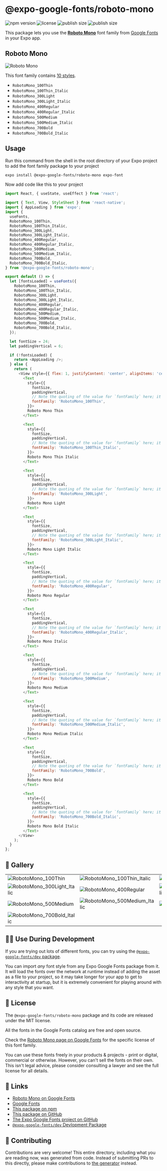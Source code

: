 # @expo-google-fonts/roboto-mono

![npm version](https://flat.badgen.net/npm/v/@expo-google-fonts/roboto-mono)
![license](https://flat.badgen.net/github/license/expo/google-fonts)
![publish size](https://flat.badgen.net/packagephobia/install/@expo-google-fonts/roboto-mono)
![publish size](https://flat.badgen.net/packagephobia/publish/@expo-google-fonts/roboto-mono)

This package lets you use the [**Roboto Mono**](https://fonts.google.com/specimen/Roboto+Mono) font family from [Google Fonts](https://fonts.google.com/) in your Expo app.

## Roboto Mono

![Roboto Mono](./font-family.png)

This font family contains [10 styles](#-gallery).

- `RobotoMono_100Thin`
- `RobotoMono_100Thin_Italic`
- `RobotoMono_300Light`
- `RobotoMono_300Light_Italic`
- `RobotoMono_400Regular`
- `RobotoMono_400Regular_Italic`
- `RobotoMono_500Medium`
- `RobotoMono_500Medium_Italic`
- `RobotoMono_700Bold`
- `RobotoMono_700Bold_Italic`

## Usage

Run this command from the shell in the root directory of your Expo project to add the font family package to your project
```sh
expo install @expo-google-fonts/roboto-mono expo-font
```

Now add code like this to your project
```js
import React, { useState, useEffect } from 'react';

import { Text, View, StyleSheet } from 'react-native';
import { AppLoading } from 'expo';
import {
  useFonts,
  RobotoMono_100Thin,
  RobotoMono_100Thin_Italic,
  RobotoMono_300Light,
  RobotoMono_300Light_Italic,
  RobotoMono_400Regular,
  RobotoMono_400Regular_Italic,
  RobotoMono_500Medium,
  RobotoMono_500Medium_Italic,
  RobotoMono_700Bold,
  RobotoMono_700Bold_Italic,
} from '@expo-google-fonts/roboto-mono';

export default () => {
  let [fontsLoaded] = useFonts({
    RobotoMono_100Thin,
    RobotoMono_100Thin_Italic,
    RobotoMono_300Light,
    RobotoMono_300Light_Italic,
    RobotoMono_400Regular,
    RobotoMono_400Regular_Italic,
    RobotoMono_500Medium,
    RobotoMono_500Medium_Italic,
    RobotoMono_700Bold,
    RobotoMono_700Bold_Italic,
  });

  let fontSize = 24;
  let paddingVertical = 6;

  if (!fontsLoaded) {
    return <AppLoading />;
  } else {
    return (
      <View style={{ flex: 1, justifyContent: 'center', alignItems: 'center' }}>
        <Text
          style={{
            fontSize,
            paddingVertical,
            // Note the quoting of the value for `fontFamily` here; it expects a string!
            fontFamily: 'RobotoMono_100Thin',
          }}>
          Roboto Mono Thin
        </Text>

        <Text
          style={{
            fontSize,
            paddingVertical,
            // Note the quoting of the value for `fontFamily` here; it expects a string!
            fontFamily: 'RobotoMono_100Thin_Italic',
          }}>
          Roboto Mono Thin Italic
        </Text>

        <Text
          style={{
            fontSize,
            paddingVertical,
            // Note the quoting of the value for `fontFamily` here; it expects a string!
            fontFamily: 'RobotoMono_300Light',
          }}>
          Roboto Mono Light
        </Text>

        <Text
          style={{
            fontSize,
            paddingVertical,
            // Note the quoting of the value for `fontFamily` here; it expects a string!
            fontFamily: 'RobotoMono_300Light_Italic',
          }}>
          Roboto Mono Light Italic
        </Text>

        <Text
          style={{
            fontSize,
            paddingVertical,
            // Note the quoting of the value for `fontFamily` here; it expects a string!
            fontFamily: 'RobotoMono_400Regular',
          }}>
          Roboto Mono Regular
        </Text>

        <Text
          style={{
            fontSize,
            paddingVertical,
            // Note the quoting of the value for `fontFamily` here; it expects a string!
            fontFamily: 'RobotoMono_400Regular_Italic',
          }}>
          Roboto Mono Italic
        </Text>

        <Text
          style={{
            fontSize,
            paddingVertical,
            // Note the quoting of the value for `fontFamily` here; it expects a string!
            fontFamily: 'RobotoMono_500Medium',
          }}>
          Roboto Mono Medium
        </Text>

        <Text
          style={{
            fontSize,
            paddingVertical,
            // Note the quoting of the value for `fontFamily` here; it expects a string!
            fontFamily: 'RobotoMono_500Medium_Italic',
          }}>
          Roboto Mono Medium Italic
        </Text>

        <Text
          style={{
            fontSize,
            paddingVertical,
            // Note the quoting of the value for `fontFamily` here; it expects a string!
            fontFamily: 'RobotoMono_700Bold',
          }}>
          Roboto Mono Bold
        </Text>

        <Text
          style={{
            fontSize,
            paddingVertical,
            // Note the quoting of the value for `fontFamily` here; it expects a string!
            fontFamily: 'RobotoMono_700Bold_Italic',
          }}>
          Roboto Mono Bold Italic
        </Text>
      </View>
    );
  }
};

```

## 🔡 Gallery


||||
|-|-|-|
|![RobotoMono_100Thin](./RobotoMono_100Thin.ttf.png)|![RobotoMono_100Thin_Italic](./RobotoMono_100Thin_Italic.ttf.png)|![RobotoMono_300Light](./RobotoMono_300Light.ttf.png)||
|![RobotoMono_300Light_Italic](./RobotoMono_300Light_Italic.ttf.png)|![RobotoMono_400Regular](./RobotoMono_400Regular.ttf.png)|![RobotoMono_400Regular_Italic](./RobotoMono_400Regular_Italic.ttf.png)||
|![RobotoMono_500Medium](./RobotoMono_500Medium.ttf.png)|![RobotoMono_500Medium_Italic](./RobotoMono_500Medium_Italic.ttf.png)|![RobotoMono_700Bold](./RobotoMono_700Bold.ttf.png)||
|![RobotoMono_700Bold_Italic](./RobotoMono_700Bold_Italic.ttf.png)||||


## 👩‍💻 Use During Development

If you are trying out lots of different fonts, you can try using the [`@expo-google-fonts/dev` package](https://github.com/expo/google-fonts/tree/master/font-packages/dev#readme).

You can import *any* font style from any Expo Google Fonts package from it. It will load the fonts
over the network at runtime instead of adding the asset as a file to your project, so it may take longer
for your app to get to interactivity at startup, but it is extremely convenient
for playing around with any style that you want.

## 📖 License

The `@expo-google-fonts/roboto-mono` package and its code are released under the MIT license.

All the fonts in the Google Fonts catalog are free and open source.

Check the [Roboto Mono page on Google Fonts](https://fonts.google.com/specimen/Roboto+Mono) for the specific license of this font family.

You can use these fonts freely in your products & projects - print or digital, commercial or otherwise. However, you can't sell the fonts on their own. This isn't legal advice, please consider consulting a lawyer and see the full license for all details.

## 🔗 Links

- [Roboto Mono on Google Fonts](https://fonts.google.com/specimen/Roboto+Mono)
- [Google Fonts](https://fonts.google.com/)
- [This package on npm](https://www.npmjs.com/package/@expo-google-fonts/roboto-mono)
- [This package on GitHub](https://github.com/expo/google-fonts/tree/master/font-packages/roboto-mono)
- [The Expo Google Fonts project on GitHub](https://github.com/expo/google-fonts)
- [`@expo-google-fonts/dev` Devlopment Package](https://github.com/expo/google-fonts/tree/master/font-packages/dev)

## 🤝 Contributing

Contributions are very welcome! This entire directory, including what you are reading now, was generated from code. Instead of submitting PRs to this directly, please make contributions to [the generator](https://github.com/expo/google-fonts/tree/master/packages/generator) instead.
